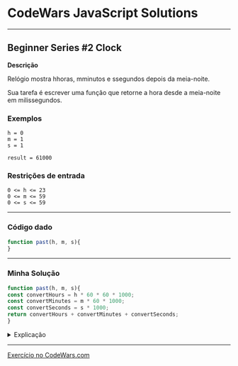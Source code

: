 # CodeWars JavaScript Solutions

---

## Beginner Series #2 Clock


**Descrição**

Relógio mostra hhoras, mminutos e ssegundos depois da meia-noite.

Sua tarefa é escrever uma função que retorne a hora desde a meia-noite em milissegundos.

### Exemplos
```
h = 0
m = 1
s = 1

result = 61000
```

### Restrições de entrada
```
0 <= h <= 23
0 <= m <= 59
0 <= s <= 59
```

---

### Código dado

```JavaScript
function past(h, m, s){
}
```
---
### Minha Solução

```JavaScript
function past(h, m, s){
const convertHours = h * 60 * 60 * 1000;
const convertMinutes = m * 60 * 1000;
const convertSeconds = s * 1000;
return convertHours + convertMinutes + convertSeconds;
}
```

<details>
<summary>Explicação</summary>


```` javascript

````

</details>

---

[Exercício no CodeWars.com](https://www.codewars.com/kata/55f9bca8ecaa9eac7100004a/train/javascript)